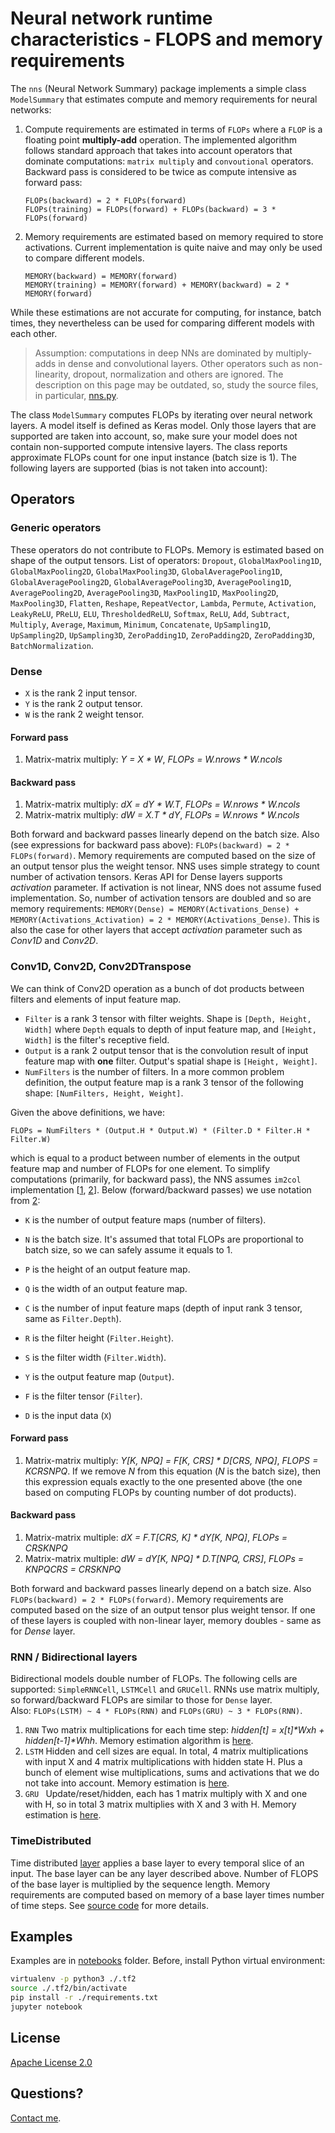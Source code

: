 # Neural network runtime characteristics - FLOPS and memory requirements


The `nns` (Neural Network Summary) package implements a simple class `ModelSummary` that estimates compute and memory requirements for neural networks:

1. Compute requirements are estimated in terms of `FLOPs` where a `FLOP` is a floating point __multiply-add__ operation. The implemented algorithm follows standard approach that takes into account operators that dominate computations: `matrix multiply` and `convoutional` operators. Backward pass is considered to be twice as compute intensive as forward pass:
   ```
   FLOPs(backward) = 2 * FLOPs(forward)
   FLOPs(training) = FLOPs(forward) + FLOPs(backward) = 3 * FLOPs(forward)
   ```
2. Memory requirements are estimated based on memory required to store activations. Current implementation is quite naive and may only be used to compare different models.
   ```
   MEMORY(backward) = MEMORY(forward)
   MEMORY(training) = MEMORY(forward) + MEMORY(backward) = 2 * MEMORY(forward)  
   ```  
 
 While these estimations are not accurate for computing, for instance, batch times, they nevertheless can be used for comparing different models with each other.  

> Assumption: computations in deep NNs are dominated by multiply-adds in dense and convolutional layers. Other operators such as non-linearity, dropout, normalization and others are ignored. The description on this page may be outdated, so, study the source files, in particular, [nns.py](https://github.com/sergey-serebryakov/nns/blob/master/python/nns/nns.py).


The class `ModelSummary` computes FLOPs by iterating over neural network layers. A model itself is defined as Keras model. Only those layers that are supported are taken into account, so, make sure your model does not contain non-supported compute intensive layers. The class reports approximate FLOPs count for one input instance (batch size is 1). The following layers are supported (bias is not taken into account):

## Operators  

### Generic operators
These operators do not contribute to FLOPs. Memory is estimated based on shape of the output tensors. List of operators: `Dropout`, `GlobalMaxPooling1D`, `GlobalMaxPooling2D`, `GlobalMaxPooling3D`, `GlobalAveragePooling1D`, `GlobalAveragePooling2D`, `GlobalAveragePooling3D`, `AveragePooling1D`, `AveragePooling2D`, `AveragePooling3D`, `MaxPooling1D`, `MaxPooling2D`, `MaxPooling3D`, `Flatten`, `Reshape`, `RepeatVector`, `Lambda`, `Permute`, `Activation`, `LeakyReLU`, `PReLU`, `ELU`, `ThresholdedReLU`, `Softmax`, `ReLU`, `Add`, `Subtract`, `Multiply`, `Average`, `Maximum`, `Minimum`, `Concatenate`, `UpSampling1D`, `UpSampling2D`, `UpSampling3D`, `ZeroPadding1D`, `ZeroPadding2D`, `ZeroPadding3D`, `BatchNormalization`.  


### Dense  
- `X` is the rank 2 input tensor.
- `Y` is the rank 2 output tensor.
- `W` is the rank 2 weight tensor.
#### Forward pass  
1. Matrix-matrix multiply: _Y = X * W_, _FLOPs = W.nrows * W.ncols_

#### Backward pass  
1. Matrix-matrix multiply: _dX = dY * W.T_, _FLOPs = W.nrows * W.ncols_  
2. Matrix-matrix multiply: _dW = X.T * dY_, _FLOPs = W.nrows * W.ncols_    

Both forward and backward passes linearly depend on the batch size. Also (see expressions for backward pass above): `FLOPs(backward) = 2 * FLOPs(forward)`.
Memory requirements are computed based on the size of an output tensor plus the weight tensor. NNS uses simple strategy to count number of activation tensors. Keras API for Dense layers supports _activation_ parameter. If activation is not linear, NNS does not assume fused implementation. So, number of activation tensors are doubled and so are memory requirements: `MEMORY(Dense) = MEMORY(Activations_Dense) + MEMORY(Activations_Activation) = 2 * MEMORY(Activations_Dense)`. This is also the case for other layers that accept _activation_ parameter such as _Conv1D_ and _Conv2D_. 
  
### Conv1D, Conv2D, Conv2DTranspose
We can think of Conv2D operation as a bunch of dot products between filters and elements of input feature map.
- `Filter` is a rank 3 tensor with filter weights. Shape is `[Depth, Height, Width]` where `Depth` equals to depth of input feature map, and `[Height, Width]` is the filter's receptive field.
- `Output` is a rank 2 output tensor that is the convolution result of input feature map with **one** filter. Output's spatial shape is `[Height, Weight]`.
- `NumFilters` is the number of filters. In a more common problem definition, the output feature map is a rank 3 tensor of the following shape: `[NumFilters, Height, Weight]`.

Given the above definitions, we have:
```shell
FLOPs = NumFilters * (Output.H * Output.W) * (Filter.D * Filter.H * Filter.W)
```
which is equal to a product between number of elements in the output feature map and number of FLOPs for one element. To simplify computations (primarily, for backward pass), the NNS assumes `im2col` implementation [[1](https://wiseodd.github.io/techblog/2016/07/16/convnet-conv-layer/), [2](https://arxiv.org/pdf/1410.0759.pdf)]. Below (forward/backward passes) we use notation from [2](https://arxiv.org/pdf/1410.0759.pdf):
- `K` is the number of output feature maps (number of filters).
- `N` is the batch size. It's assumed that total FLOPs are proportional to batch size, so we can safely assume it equals to 1.
- `P` is the height of an output feature map.
- `Q` is the width of an output feature map.
- `C` is the number of input feature maps (depth of input rank 3 tensor, same as `Filter.Depth`).
- `R` is the filter height (`Filter.Height`).
- `S` is the filter width (`Filter.Width`).


- `Y` is the output feature map (`Output`).
- `F` is the filter tensor (`Filter`).
- `D` is the input data (`X`)

#### Forward pass  
1. Matrix-matrix multiply: _Y[K, NPQ] = F[K, CRS] * D[CRS, NPQ]_, _FLOPS = KCRSNPQ_. If we remove _N_ from this equation (_N_ is the batch size), then this expression equals exactly to the one presented above (the one based on computing FLOPs by counting number of dot products).

#### Backward pass  
1. Matrix-matrix multiple: _dX = F.T[CRS, K] * dY[K, NPQ]_, _FLOPs = CRSKNPQ_
2. Matrix-matrix multiple: _dW = dY[K, NPQ] * D.T[NPQ, CRS]_, _FLOPs = KNPQCRS = CRSKNPQ_

Both forward and backward passes linearly depend on a batch size. Also `FLOPs(backward) = 2 * FLOPs(forward)`.
Memory requirements are computed based on the size of an output tensor plus weight tensor. If one of these layers is coupled with non-linear layer, memory doubles - same as for _Dense_ layer.

### RNN / Bidirectional layers
Bidirectional models double number of FLOPs. The following cells are supported: `SimpleRNNCell`, `LSTMCell` and `GRUCell`. RNNs use matrix multiply, so forward/backward FLOPs are similar to those for `Dense` layer.  
Also: `FLOPs(LSTM) ~ 4 * FLOPs(RNN)` and `FLOPs(GRU) ~ 3 * FLOPs(RNN)`.
1. `RNN` Two matrix multiplications for each time step: _hidden[t] = x[t]*Wxh + hidden[t-1]*Whh_. Memory estimation algorithm is [here](https://github.com/sergey-serebryakov/nns/blob/master/python/nns/nns.py#L264).
2. `LSTM` Hidden and cell sizes are equal. In total, 4 matrix multiplications with input X and 4 matrix multiplications with hidden state H. Plus a bunch of element wise multiplications, sums and activations that we do not take into account. Memory estimation is [here](https://github.com/sergey-serebryakov/nns/blob/master/python/nns/nns.py#L271).
3. `GRU ` Update/reset/hidden, each has 1 matrix multiply with X and one with H, so in total 3 matrix multiplies with X and 3 with H. Memory estimation is [here](https://github.com/sergey-serebryakov/nns/blob/master/python/nns/nns.py#L290).

### TimeDistributed
Time distributed [layer](https://keras.io/layers/wrappers/) applies a base layer to every temporal slice of an input. The base layer can be any layer described above. Number of FLOPS of the base layer is multiplied by the sequence length. Memory requirements are computed based on memory of a base layer times number of time steps. See [source code](https://github.com/sergey-serebryakov/nns/blob/master/python/nns/nns.py#L211) for more details.

## Examples 
Examples are in [notebooks](./notebooks) folder. Before, install Python virtual environment:
```bash
virtualenv -p python3 ./.tf2
source ./.tf2/bin/activate
pip install -r ./requirements.txt
jupyter notebook
```

## License
[Apache License 2.0](./LICENSE.md)

## Questions?
[Contact me](serebryakov.sergey@gmail.com).
